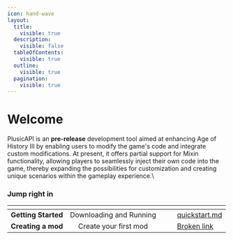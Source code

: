 ```yaml
---
icon: hand-wave
layout:
  title:
    visible: true
  description:
    visible: false
  tableOfContents:
    visible: true
  outline:
    visible: true
  pagination:
    visible: true
---
```


# Welcome

PlusicAPI is an **pre-release** development tool aimed at enhancing Age of History III by enabling users to modify the game's code and integrate custom modifications. At present, it offers partial support for Mixin functionality, allowing players to seamlessly inject their own code into the game, thereby expanding the possibilities for customization and creating unique scenarios within the gameplay experience.\


### Jump right in

<table data-view="cards"><thead><tr><th></th><th align="center"></th><th data-hidden data-card-cover data-type="files"></th><th data-hidden></th><th data-hidden data-card-target data-type="content-ref"></th></tr></thead><tbody><tr><td><strong>Getting Started</strong></td><td align="center">Downloading and Running</td><td></td><td></td><td><a href="creating-a-mod/quickstart.md">quickstart.md</a></td></tr><tr><td><strong>Creating a mod</strong></td><td align="center">Create your first mod</td><td></td><td></td><td><a href="broken-reference">Broken link</a></td></tr></tbody></table>
